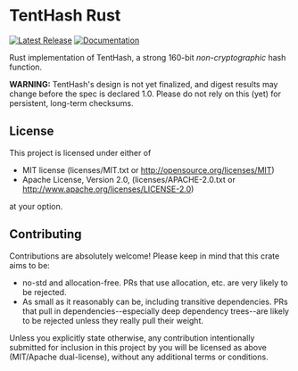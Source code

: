 # TentHash Rust

[![Latest Release][crates-io-badge]][crates-io-url]
[![Documentation][docs-rs-img]][docs-rs-url]

Rust implementation of TentHash, a strong 160-bit *non-cryptographic* hash function.

**WARNING:** TentHash's design is not yet finalized, and digest results may change before the spec is declared 1.0.  Please do not rely on this (yet) for persistent, long-term checksums.

## License

This project is licensed under either of

* MIT license (licenses/MIT.txt or http://opensource.org/licenses/MIT)
* Apache License, Version 2.0, (licenses/APACHE-2.0.txt or http://www.apache.org/licenses/LICENSE-2.0)

at your option.


## Contributing

Contributions are absolutely welcome!  Please keep in mind that this crate aims to be:

* no-std and allocation-free.  PRs that use allocation, etc. are very likely to be rejected.
* As small as it reasonably can be, including transitive dependencies.  PRs that pull in dependencies--especially deep dependency trees--are likely to be rejected unless they really pull their weight.

Unless you explicitly state otherwise, any contribution intentionally submitted for inclusion in this project by you will be licensed as above (MIT/Apache dual-license), without any additional terms or conditions.


[crates-io-badge]: https://img.shields.io/crates/v/tenthash.svg
[crates-io-url]: https://crates.io/crates/tenthash
[docs-rs-img]: https://docs.rs/tenthash/badge.svg
[docs-rs-url]: https://docs.rs/tenthash
